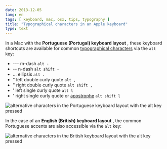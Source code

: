 ```yaml
---
date: 2013-12-05
lang: en
tags: [ keyboard, mac, osx, tips, typography ]
title: "Typographical characters in an Apple keyboard"
type: text
---
```


In a Mac with the **Portuguese (Portugal) keyboard layout** , these
keyboard shortcuts are available for common [typographical
characters](https://hugo.ferreira.cc/hyphen-ndash-mdash/) via the
` alt ` key:

-   ---    m-dash ` alt - `
-   --      n-dash ` alt shift - `
-   ...    ellipsis ` alt . `
-   "      left double curly quote ` alt , `
-   "      right double curly quote ` alt shift , `
-   '      left single curly quote ` alt l `
-   '      right single curly quote or
    [apostrophe](http://en.wikipedia.org/wiki/Apostrophe#Unicode)
    ` alt shift l `

![alternative characters in the Portuguese keyboard layout with the `alt` key pressed](http://media.tumblr.com/785d51958c6fbbcc142a82eee28fd854/tumblr_inline_mxcflx590N1qz81r1.png)

In the case of an **English (British) keyboard layout** , the common
Portuguese accents are also accessible via the ` alt ` key:

![alternative characters in the British keyboard layout with the `alt` key pressed](https://hugo.ferreira.cc/wp-content/uploads/Keyboard-Layout-British-Alt-1024x412.png)
